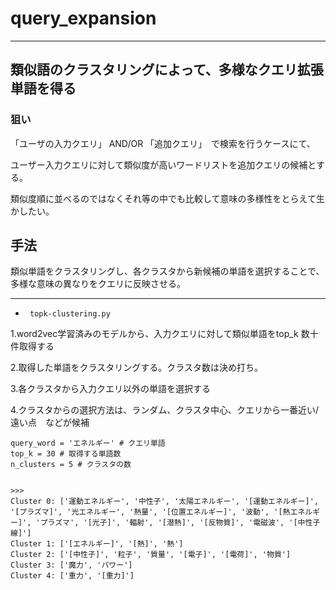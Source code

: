 # query_expansion
---


## 類似語のクラスタリングによって、多様なクエリ拡張単語を得る

### 狙い

「ユーザの入力クエリ」 AND/OR 「追加クエリ」　で検索を行うケースにて、

ユーザー入力クエリに対して類似度が高いワードリストを追加クエリの候補とする。

類似度順に並べるのではなくそれ等の中でも比較して意味の多様性をとらえて生かしたい。

## 手法

類似単語をクラスタリングし、各クラスタから新候補の単語を選択することで、多様な意味の異なりをクエリに反映させる。

--- 
-  ` topk-clustering.py`

1.word2vec学習済みのモデルから、入力クエリに対して類似単語をtop_k 数十件取得する

2.取得した単語をクラスタリングする。クラスタ数は決め打ち。

3.各クラスタから入力クエリ以外の単語を選択する

4.クラスタからの選択方法は、ランダム、クラスタ中心、クエリから一番近い/遠い点　などが候補

```
query_word = 'エネルギー' # クエリ単語
top_k = 30 # 取得する単語数
n_clusters = 5 # クラスタの数


>>>
Cluster 0: ['運動エネルギー', '中性子', '太陽エネルギー', '[運動エネルギー]', '[プラズマ]', '光エネルギー', '熱量', '[位置エネルギー]', '波動', '[熱エネルギー]', 'プラズマ', '[光子]', '輻射', '[潜熱]', '[反物質]', '電磁波', '[中性子線]']
Cluster 1: ['[エネルギー]', '[熱]', '熱']
Cluster 2: ['[中性子]', '粒子', '質量', '[電子]', '[電荷]', '物質']
Cluster 3: ['魔力', 'パワー']
Cluster 4: ['重力', '[重力]']

```

